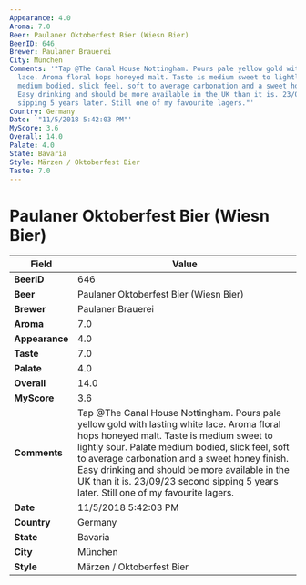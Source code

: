```yaml
---
Appearance: 4.0
Aroma: 7.0
Beer: Paulaner Oktoberfest Bier (Wiesn Bier)
BeerID: 646
Brewer: Paulaner Brauerei
City: München
Comments: '"Tap @The Canal House Nottingham. Pours pale yellow gold with lasting white
  lace. Aroma floral hops honeyed malt. Taste is medium sweet to lightly sour. Palate
  medium bodied, slick feel, soft to average carbonation and a sweet honey finish.
  Easy drinking and should be more available in the UK than it is. 23/09/23 second
  sipping 5 years later. Still one of my favourite lagers."'
Country: Germany
Date: '"11/5/2018 5:42:03 PM"'
MyScore: 3.6
Overall: 14.0
Palate: 4.0
State: Bavaria
Style: Märzen / Oktoberfest Bier
Taste: 7.0
---
```


# Paulaner Oktoberfest Bier (Wiesn Bier)

| Field         | Value |
|---------------|-------|
| **BeerID** | 646 |
| **Beer** | Paulaner Oktoberfest Bier (Wiesn Bier) |
| **Brewer** | Paulaner Brauerei |
| **Aroma** | 7.0 |
| **Appearance** | 4.0 |
| **Taste** | 7.0 |
| **Palate** | 4.0 |
| **Overall** | 14.0 |
| **MyScore** | 3.6 |
| **Comments** | Tap @The Canal House Nottingham. Pours pale yellow gold with lasting white lace. Aroma floral hops honeyed malt. Taste is medium sweet to lightly sour. Palate medium bodied, slick feel, soft to average carbonation and a sweet honey finish. Easy drinking and should be more available in the UK than it is. 23/09/23 second sipping 5 years later. Still one of my favourite lagers. |
| **Date** | 11/5/2018 5:42:03 PM |
| **Country** | Germany |
| **State** | Bavaria |
| **City** | München |
| **Style** | Märzen / Oktoberfest Bier |

